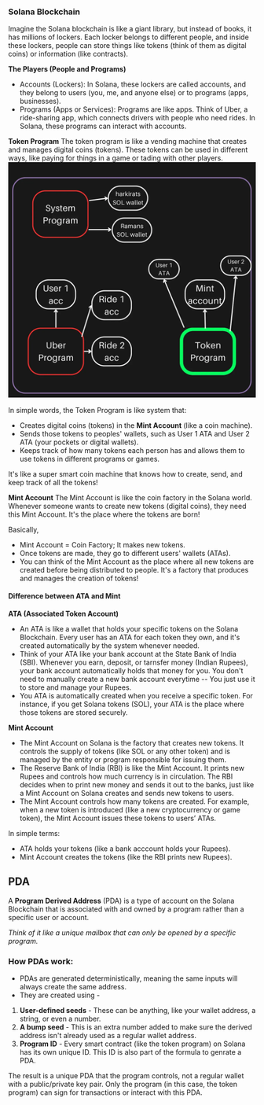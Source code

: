 ### Solana Blockchain
Imagine the Solana blockchain is like a giant library, but instead of books, it has millions of lockers. Each locker belongs to different people, and inside these lockers, people can store things like tokens (think of them as digital coins) or information (like contracts).

**The Players (People and Programs)**
- Accounts (Lockers): In Solana, these lockers are called accounts, and they belong to users (you, me, and anyone else) or to programs (apps, businesses).
- Programs (Apps or Services): Programs are like apps. Think of Uber, a ride-sharing app, which connects drivers with people who need rides. In Solana, these programs can interact with accounts.

**Token Program**
The token program is like a vending machine that creates and manages digital coins (tokens). These tokens can be used in different ways, like paying for things in a game or tading with other players.
![image01](./images/token-program-solana.webp)

In simple words, the Token Program is like system that:
- Creates digital coins (tokens) in the **Mint Account** (like a coin machine).
- Sends those tokens to peoples' wallets, such as User 1 ATA and User 2 ATA (your pockets or digital wallets).
- Keeps track of how many tokens each person has and allows them to use tokens in different programs or games.

It's like a super smart coin machine that knows how to create, send, and keep track of all the tokens!

**Mint Account**
The Mint Account is like the coin factory in the Solana world. Whenever someone wants to create new tokens (digital coins), they need this Mint Account. It's the place where the tokens are born!

Basically,
- Mint Account = Coin Factory; It makes new tokens.
- Once tokens are made, they go to different users' wallets (ATAs).
- You can think of the Mint Account as the place where all new tokens are created before being distributed to people.
It's a factory that produces and manages the creation of tokens!

#### Difference between ATA and Mint
**ATA (Associated Token Account)**
- An ATA is like a wallet that holds your specific tokens on the Solana Blockchain. Every user has an ATA for each token they own, and it's created automatically by the system whenever needed.
- Think of your ATA like your bank account at the State Bank of India (SBI). Whenever you earn, deposit, or tarnsfer money (Indian Rupees), your bank account automatically holds that money for you. You don't need to manually create a new bank account everytime -- You just use it to store and manage your Rupees.
- You ATA is automatically created when you receive a specific token. For instance, if you get Solana tokens (SOL), your ATA is the place where those tokens are stored securely.

**Mint Account**
- The Mint Account on Solana is the factory that creates new tokens. It controls the supply of tokens (like SOL or any other token) and is managed by the entity or program responsible for issuing them.
- The Reserve Bank of India (RBI) is like the Mint Account. It prints new Rupees and controls how much currency is in circulation. The RBI decides when to print new money and sends it out to the banks, just like a Mint Account on Solana creates and sends new tokens to users.
- The Mint Account controls how many tokens are created. For example, when a new token is introduced (like a new cryptocurrency or game token), the Mint Account issues these tokens to users’ ATAs.

In simple terms:
- ATA holds your tokens (like a bank acccount holds your Rupees).
- Mint Account creates the tokens (like the RBI prints new Rupees).

## PDA
A **Program Derived Address** (PDA) is a type of account on the Solana Blockchain that is associated with and owned by a program rather than a specific user or account.

*Think of it like a unique mailbox that can only be opened by a specific program.* 

### How PDAs work:
- PDAs are generated deterministically, meaning the same inputs will always create the same address.
- They are created using -
1. **User-defined seeds** - These can be anything, like your wallet address, a string, or even a number.
2. **A bump seed** - This is an extra number added to make sure the derived address isn't already used as a regular wallet address.
3. **Program ID** - Every smart contract (like the token program) on Solana has its own unique ID. This ID is also part of the formula to genrate a PDA.

The result is a unique PDA that the program controls, not a regular wallet with a public/private key pair. Only the program (in this case, the token program) can sign for transactions or interact with this PDA.